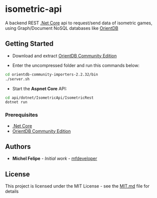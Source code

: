 # isometric-api

A backend REST [.Net Core](https://www.microsoft.com/net/) api to request/send data of isometric games, using Graph/Document NoSQL databases like [OrientDB](https://orientdb.com)

## Getting Started

- Download and extract [OrientDB Community Edition](https://orientdb.com/download-2/)

- Enter the uncompressed folder and run this commands below:

```bash
cd orientdb-community-importers-2.2.32/bin
./server.sh
``` 

- Start the **Aspnet Core** API:

```bash
cd api/dotnet/IsometricApi/IsometricRest
dotnet run
```

### Prerequisites

* [.Net Core](https://www.microsoft.com/net/download/linux)
* [OrientDB Community Edition](https://orientdb.com/download-2/)


## Authors

* **Michel Felipe** - *Initial work* - [mfdeveloper](https://github.com/mfdeveloper)

## License

This project is licensed under the MIT License - see the [MIT.md](LICENSE.md) file for details
